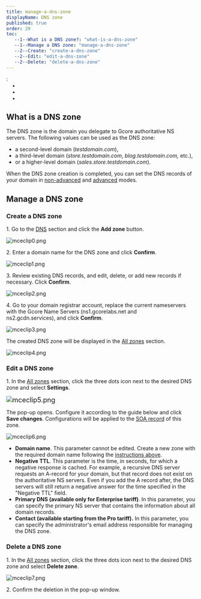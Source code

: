 ```yaml
---
title: manage-a-dns-zone
displayName: DNS zone
published: true
order: 20
toc:
   --1--What is a DNS zone?: "what-is-a-dns-zone"
   --1--Manage a DNS zone: "manage-a-dns-zone"
   --2--Create: "create-a-dns-zone"
   --2--Edit: "edit-a-dns-zone"
   --2--Delete: "delete-a-dns-zone"
---
```

  
:  
    •  
    •  
    •

What is a DNS zone
------------------

The DNS zone is the domain you delegate to Gcore authoritative NS servers. The following values can be used as the DNS zone: 

*   a second-level domain (_testdomain.com_),
*   a third-level domain (_store.testdomain.com_, _blog.testdomain.com,_ etc.),
*   or a higher-level domain (_sales.store.testdomain.com_).

When the DNS zone creation is completed, you can set the DNS records of your domain in [non-advanced](https://www.gcore.com/support/articles/4432592889617/) and [advanced](https://www.gcore.com/support/articles/360012179878/) modes.

Manage a DNS zone
-----------------

### Create a DNS zone

1\. Go to the [DNS](https://dns.gcore.com/) section and click the **Add zone** button. 

<img src="https://support.gcore.com/hc/article_attachments/13137090774673" alt="mceclip0.png">

2\. Enter a domain name for the DNS zone and click **Confirm**.

<img src="https://support.gcore.com/hc/article_attachments/13137238972689" alt="mceclip1.png">

3\. Review existing DNS records, and edit, delete, or add new records if necessary. Click **Confirm**. 

<img src="https://support.gcore.com/hc/article_attachments/13137695150865" alt="mceclip2.png">

4\. Go to your domain registrar account, replace the current nameservers with the Gcore Name Servers (ns1.gcorelabs.net and ns2.gcdn.services), and click **Confirm**.

<img src="https://support.gcore.com/hc/article_attachments/13138477756689" alt="mceclip3.png">

The created DNS zone will be displayed in the [All zones](https://dns.gcore.com/zones) section. 

<img src="https://support.gcore.com/hc/article_attachments/13138576729105" alt="mceclip4.png">

### Edit a DNS zone

1\. In the [All zones](https://dns.gcore.com/zones) section, click the three dots icon next to the desired DNS zone and select **Settings**.

<img style="font-size: large;" src="https://support.gcore.com/hc/article_attachments/13138699078673" alt="mceclip5.png">

The pop-up opens. Configure it according to the guide below and click **Save changes**. Configurations will be applied to the [SOA record](https://en.wikipedia.org/wiki/SOA_record#:~:text=A%20start%20of%20authority%20record,is%20specified%20in%20RFC%201035.) of this zone. 

<img src="https://support.gcore.com/hc/article_attachments/13138956496401" alt="mceclip6.png">

*   **Domain name**. This parameter cannot be edited. Create a new zone with the required domain name following the [instructions above](#create-a-dns-zone).
*   **Negative TTL**. This parameter is the time, in seconds, for which a negative response is cached. For example, a recursive DNS server requests an A-record for your domain, but that record does not exist on the authoritative NS servers. Even if you add the A record after, the DNS servers will still return a negative answer for the time specified in the "Negative TTL" field. 
*   **Primary DNS (available only for Enterprise tariff)**. In this parameter, you can specify the primary NS server that contains the information about all domain records.
*   **Contact (available starting from the Pro tariff).** In this parameter, you can specify the administrator's email address responsible for managing the DNS zone. 

### Delete a DNS zone 

1\. In the [All zones](https://dns.gcore.com/zones) section, click the three dots icon next to the desired DNS zone and select **Delete zone**.

<img src="https://support.gcore.com/hc/article_attachments/13141470744849" alt="mceclip7.png">

2\. Confirm the deletion in the pop-up window.